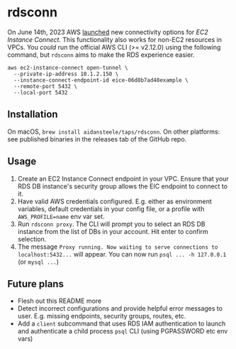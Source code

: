 # rdsconn

On June 14th, 2023 AWS [launched][aws-blog] new connectivity options for
_EC2 Instance Connect_. This functionality also works for non-EC2 resources in
VPCs. You _could_ run the official AWS CLI (>= v2.12.0) using the following command,
but `rdsconn` aims to make the RDS experience easier.

```
aws ec2-instance-connect open-tunnel \
  --private-ip-address 10.1.2.150 \
  --instance-connect-endpoint-id eice-06d8b7ad48example \
  --remote-port 5432 \
  --local-port 5432
```

## Installation

On macOS, `brew install aidansteele/taps/rdsconn`. On other platforms: see 
published binaries in the releases tab of the GitHub repo.

## Usage

1. Create an EC2 Instance Connect endpoint in your VPC. Ensure that your RDS DB 
   instance's security group allows the EIC endpoint to connect to it. 
2. Have valid AWS credentials configured. E.g. either as environment variables,
   default credentials in your config file, or a profile with `AWS_PROFILE=name` 
   env var set.
3. Run `rdsconn proxy`. The CLI will prompt you to select an RDS DB instance from
   the list of DBs in your account. Hit enter to confirm selection.
4. The message `Proxy running. Now waiting to serve connections to localhost:5432...` 
   will appear. You can now run `psql ... -h 127.0.0.1` (or `mysql ...`)

## Future plans

* Flesh out this README more
* Detect incorrect configurations and provide helpful error messages to user. 
  E.g. missing endpoints, security groups, routes, etc.
* Add a `client` subcommand that uses RDS IAM authentication to launch and
  authenticate a child process `psql` CLI (using PGPASSWORD etc env vars)

[aws-blog]: https://aws.amazon.com/blogs/compute/secure-connectivity-from-public-to-private-introducing-ec2-instance-connect-endpoint-june-13-2023/
